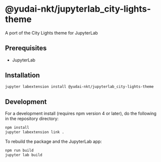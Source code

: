 # @yudai-nkt/jupyterlab_city-lights-theme

A port of the City Lights theme for JupyterLab

## Prerequisites

* JupyterLab

## Installation

```bash
jupyter labextension install @yudai-nkt/jupyterlab_city-lights-theme
```

## Development

For a development install (requires npm version 4 or later), do the following in the repository directory:

```bash
npm install
jupyter labextension link .
```

To rebuild the package and the JupyterLab app:

```bash
npm run build
jupyter lab build
```
